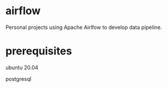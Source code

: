 # airflow
Personal projects using Apache Airlfow to develop data pipeline.

# prerequisites
ubuntu 20.04

postgresql

